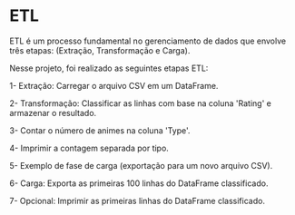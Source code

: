 # ETL

ETL é um processo fundamental no gerenciamento de dados que envolve três etapas: (Extração, Transformação e Carga).

Nesse projeto, foi realizado as seguintes etapas ETL:

1- Extração: Carregar o arquivo CSV em um DataFrame.

2- Transformação: Classificar as linhas com base na coluna 'Rating' e armazenar o resultado.

3- Contar o número de animes na coluna 'Type'.

4- Imprimir a contagem separada por tipo.

5- Exemplo de fase de carga (exportação para um novo arquivo CSV).

6- Carga: Exporta as primeiras 100 linhas do DataFrame classificado.

7- Opcional: Imprimir as primeiras linhas do DataFrame classificado.
